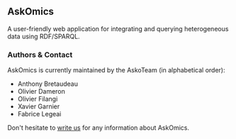 ## AskOmics

A user-friendly web application for integrating and querying heterogeneous data using RDF/SPARQL.

### Authors & Contact

AskOmics is currently maintained by the AskoTeam (in alphabetical order):

- Anthony Bretaudeau
- Olivier Dameron
- Olivier Filangi
- Xavier Garnier
- Fabrice Legeai

Don't hesitate to [write us](gogepp@inra.fr) for any information about AskOmics.
